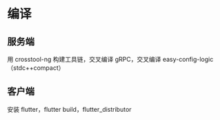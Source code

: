 # 编译

## 服务端

用 crosstool-ng 构建工具链，交叉编译 gRPC，交叉编译 easy-config-logic（stdc++compact）

## 客户端

安装 flutter，flutter build，flutter_distributor